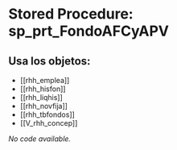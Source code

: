 # Stored Procedure: sp_prt_FondoAFCyAPV

## Usa los objetos:
- [[rhh_emplea]]
- [[rhh_hisfon]]
- [[rhh_liqhis]]
- [[rhh_novfija]]
- [[rhh_tbfondos]]
- [[V_rhh_concep]]

*No code available.*

